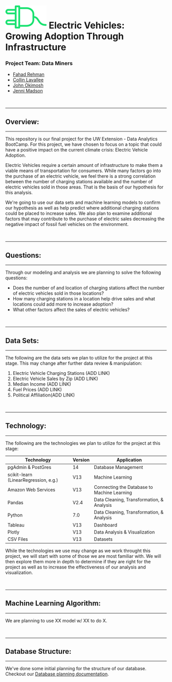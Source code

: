 


# ![](images/plug.png)   Electric Vehicles: <br> Growing Adoption Through Infrastructure 
</hr>
</hr>

 
### <Strong>Project Team: Data Miners</strong>
<ul>
    <li><a href=mailto:"fahadarehman@gmail.com">Fahad Rehman</a></li>
    <li><a href=mailto:"clavallee2@gmail.com">Collin Lavallee</a></li>
    <li><a href=mailto:"john.okimosh@gmail.com">John Okimosh</a></li>
    <li><a href=mailto:"jmmadson@gmail.com">Jenni Madson</a></li>
</ul>
</br>


------------- 
## Overview:
-------------
This repository is our final project for the UW Extension - Data Analytics BootCamp. For this project, we have chosen to focus on a topic that could have a positive impact on the current climate crisis: Electric Vehicle Adoption.
 
Electric Vehicles require a certain amount of infrastructure to make them a viable means of transportation for consumers. While many factors go into the purchase of an electric vehicle, we feel there is a strong correlation between the number of charging stations available and the number of electric vehicles sold in those areas. That is the basis of our hypothesis for this analysis.
 
We're going to use our data sets and machine learning models to confirm our hypothesis as well as help predict where additional charging stations could be placed to increase sales. We also plan to examine additional factors that may contribute to the purchase of electric sales decreasing the negative impact of fossil fuel vehicles on the environment.
 
</br>
 
------------- 
## Questions:
-------------
Through our modeling and analysis we are planning to solve the following questions:
<ul>
    <li>Does the number of and location of charging stations affect the number of electric vehicles sold in those locations? </li>
    <li>How many charging stations in a location help drive sales and what locations could add more to increase adoption?</li>
    <li>What other factors affect the sales of electric vehicles?</li>
</ul>
 </br>

------------- 
## Data Sets:
-------------
The following are the data sets we plan to utilize for the project at this stage. This may change after further data review & manipulation:
<ol>
    <li>Electric Vehicle Charging Stations (ADD LINK)</li>
    <li>Electric Vehicle Sales by Zip (ADD LINK)</li>
    <li>Median Income (ADD LINK)</li>
    <li>Fuel Prices (ADD LINK)</li>
    <li>Political Affiliation(ADD LINK)</li>
</ol>
 </br>

------------- 
## Technology:
-------------
The following are the technologies we plan to utilize for the project at this stage:
 
|  Technology | Version  |  Application |
|---|---|---|
|  pgAdmin & PostGres |  14 | Database Management  |
|  scikit-learn (LinearRegression, e.g.) | V13  |  Machine Learning |
|  Amazon Web Services | V13  |  Connecting the Database to Machine Learning |
|  Pandas | V2.4  |  Data Cleaning, Transformation, & Analysis |
|  Python | 7.0  | Data Cleaning, Transformation, & Analysis  |
|  Tableau | V13  |  Dashboard |
|  Plotly | V13  |  Data Analysis & Visualization |
|  CSV Files | V13  |  Datasets |


While the technologies we use may change as we work throught this project, we will start with some of those we are most familiar with.   We will then explore them more in depth to determine if they are right for the project as well as to increase the effectiveness of our analysis and visualization. 

 </br>

-------------
## Machine Learning Algorithm:
 -------------
 We are planning to use XX model w/ XX to do X. 

 
</br>

-------------
## Database Structure:
-------------

We've done some initial planning for the structure of our database. 
Checkout our <a href="https://github.com/jmmadson/data_miners/tree/main/database_related">Database planning documentation</a>.